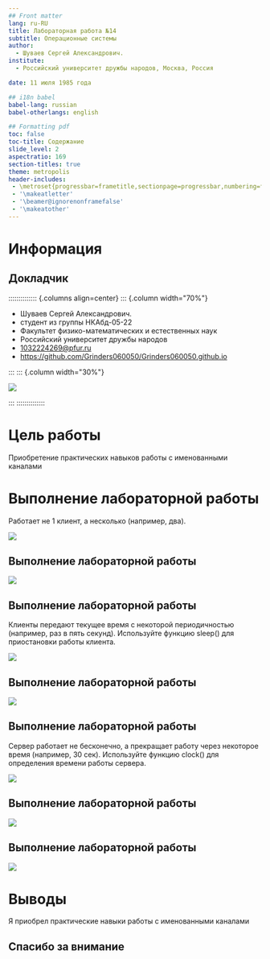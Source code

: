```yaml
---
## Front matter
lang: ru-RU
title: Лабораторная работа №14
subtitle: Операционные системы
author:
  - Шуваев Сергей Александрович.
institute:
  - Российский университет дружбы народов, Москва, Россия

date: 11 июля 1985 года

## i18n babel
babel-lang: russian
babel-otherlangs: english

## Formatting pdf
toc: false
toc-title: Содержание
slide_level: 2
aspectratio: 169
section-titles: true
theme: metropolis
header-includes:
 - \metroset{progressbar=frametitle,sectionpage=progressbar,numbering=fraction}
 - '\makeatletter'
 - '\beamer@ignorenonframefalse'
 - '\makeatother'
---
```


# Информация

## Докладчик

:::::::::::::: {.columns align=center}
::: {.column width="70%"}

  * Шуваев Сергей Александрович.
  * студент из группы НКАбд-05-22
  * Факультет физико-математических и естественных наук
  * Российский университет дружбы народов
  * [1032224269@pfur.ru](grinders060050@mail.ru)
  * <https://github.com/Grinders060050/Grinders060050.github.io>

:::
::: {.column width="30%"}

![](./image/shuwaew.jpg)

:::
::::::::::::::

# Цель работы

Приобретение практических навыков работы с именованными каналами

# Выполнение лабораторной работы

Работает не 1 клиент, а несколько (например, два).

![](image/1.png)

## Выполнение лабораторной работы

![](image/2.png)

## Выполнение лабораторной работы

Клиенты передают текущее время с некоторой периодичностью (например, раз в пять секунд). Используйте функцию sleep() для приостановки работы клиента.

![](image/3.png)

## Выполнение лабораторной работы

![](image/4.png)

## Выполнение лабораторной работы

Сервер работает не бесконечно, а прекращает работу через некоторое время (например, 30 сек). Используйте функцию clock() для определения времени работы сервера.

![](image/5.png)

## Выполнение лабораторной работы 

![](image/6.png)

## Выполнение лабораторной работы 

![](image/7.png)

 # Выводы

Я приобрел практические навыки работы с именованными каналами

## Спасибо за внимание

